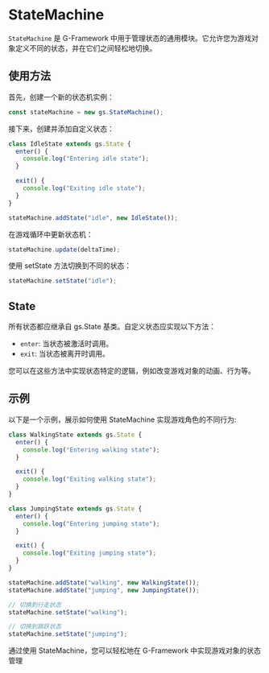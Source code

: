 # StateMachine

`StateMachine` 是 G-Framework 中用于管理状态的通用模块。它允许您为游戏对象定义不同的状态，并在它们之间轻松地切换。

## 使用方法

首先，创建一个新的状态机实例：

```typescript
const stateMachine = new gs.StateMachine();
```

接下来，创建并添加自定义状态：

```ts
class IdleState extends gs.State {
  enter() {
    console.log("Entering idle state");
  }

  exit() {
    console.log("Exiting idle state");
  }
}

stateMachine.addState("idle", new IdleState());
```

在游戏循环中更新状态机：

```ts
stateMachine.update(deltaTime);
```

使用 setState 方法切换到不同的状态：

```ts
stateMachine.setState("idle");
```

## State

所有状态都应继承自 gs.State 基类。自定义状态应实现以下方法：

- `enter`: 当状态被激活时调用。
- `exit`: 当状态被离开时调用。

您可以在这些方法中实现状态特定的逻辑，例如改变游戏对象的动画、行为等。

## 示例

以下是一个示例，展示如何使用 StateMachine 实现游戏角色的不同行为:

```ts
class WalkingState extends gs.State {
  enter() {
    console.log("Entering walking state");
  }

  exit() {
    console.log("Exiting walking state");
  }
}

class JumpingState extends gs.State {
  enter() {
    console.log("Entering jumping state");
  }

  exit() {
    console.log("Exiting jumping state");
  }
}

stateMachine.addState("walking", new WalkingState());
stateMachine.addState("jumping", new JumpingState());

// 切换到行走状态
stateMachine.setState("walking");

// 切换到跳跃状态
stateMachine.setState("jumping");
```

通过使用 StateMachine，您可以轻松地在 G-Framework 中实现游戏对象的状态管理